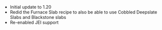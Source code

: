 * Initial update to 1.20
* Redid the Furnace Slab recipe to also be able to use Cobbled Deepslate Slabs and Blackstone slabs
* Re-enabled JEI support